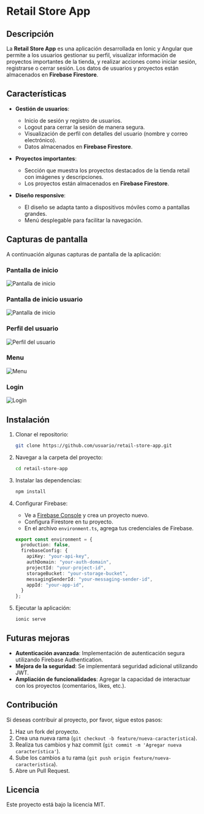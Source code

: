 # Retail Store App

## Descripción

La **Retail Store App** es una aplicación desarrollada en Ionic y Angular que permite a los usuarios gestionar su perfil, visualizar información de proyectos importantes de la tienda, y realizar acciones como iniciar sesión, registrarse o cerrar sesión. Los datos de usuarios y proyectos están almacenados en **Firebase Firestore**.

## Características

- **Gestión de usuarios**: 
  - Inicio de sesión y registro de usuarios.
  - Logout para cerrar la sesión de manera segura.
  - Visualización de perfil con detalles del usuario (nombre y correo electrónico).
  - Datos almacenados en **Firebase Firestore**.

- **Proyectos importantes**:
  - Sección que muestra los proyectos destacados de la tienda retail con imágenes y descripciones.
  - Los proyectos están almacenados en **Firebase Firestore**.

- **Diseño responsive**:
  - El diseño se adapta tanto a dispositivos móviles como a pantallas grandes.
  - Menú desplegable para facilitar la navegación.

## Capturas de pantalla

A continuación algunas capturas de pantalla de la aplicación:

### Pantalla de inicio
![Pantalla de inicio](./login-ionic/src/assets/images/home-welcome1.jpg)

### Pantalla de inicio usuario
![Pantalla de inicio](./login-ionic/src/assets/images/home-welcome.jpg)

### Perfil del usuario
![Perfil del usuario](/login-ionic/src/assets/images/profile-menu.jpg)

### Menu
![Menu](/login-ionic/src/assets/images/menu-1.jpg)

### Login
![Login](/login-ionic/src/assets/images/login-1.jpg)

## Instalación

1. Clonar el repositorio:
    ```bash
    git clone https://github.com/usuario/retail-store-app.git
    ```

2. Navegar a la carpeta del proyecto:
    ```bash
    cd retail-store-app
    ```

3. Instalar las dependencias:
    ```bash
    npm install
    ```

4. Configurar Firebase:
    - Ve a [Firebase Console](https://console.firebase.google.com/) y crea un proyecto nuevo.
    - Configura Firestore en tu proyecto.
    - En el archivo `environment.ts`, agrega tus credenciales de Firebase.

    ```typescript
    export const environment = {
      production: false,
      firebaseConfig: {
        apiKey: "your-api-key",
        authDomain: "your-auth-domain",
        projectId: "your-project-id",
        storageBucket: "your-storage-bucket",
        messagingSenderId: "your-messaging-sender-id",
        appId: "your-app-id",
      }
    };
    ```

5. Ejecutar la aplicación:
    ```bash
    ionic serve
    ```

## Futuras mejoras

- **Autenticación avanzada**: Implementación de autenticación segura utilizando Firebase Authentication.
- **Mejora de la seguridad**: Se implementará seguridad adicional utilizando JWT.
- **Ampliación de funcionalidades**: Agregar la capacidad de interactuar con los proyectos (comentarios, likes, etc.).

## Contribución

Si deseas contribuir al proyecto, por favor, sigue estos pasos:

1. Haz un fork del proyecto.
2. Crea una nueva rama (`git checkout -b feature/nueva-caracteristica`).
3. Realiza tus cambios y haz commit (`git commit -m 'Agregar nueva característica'`).
4. Sube los cambios a tu rama (`git push origin feature/nueva-caracteristica`).
5. Abre un Pull Request.

## Licencia

Este proyecto está bajo la licencia MIT.

